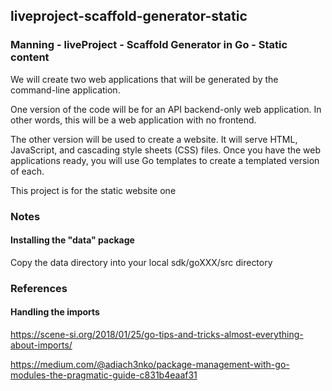 liveproject-scaffold-generator-static
---

### Manning - liveProject - Scaffold Generator in Go - Static content

We will create two web applications that will be generated by the command-line application.

One version of the code will be for an API backend-only web application. In other words, this will be a web application with no frontend.

The other version will be used to create a website. It will serve HTML, JavaScript, and cascading style sheets (CSS) files. Once you have the web applications ready, you will use Go templates to create a templated version of each.


This project is for the static website one



### Notes

#### Installing the "data" package

Copy the data directory into your local sdk/goXXX/src directory

### References

#### Handling the imports

https://scene-si.org/2018/01/25/go-tips-and-tricks-almost-everything-about-imports/

https://medium.com/@adiach3nko/package-management-with-go-modules-the-pragmatic-guide-c831b4eaaf31